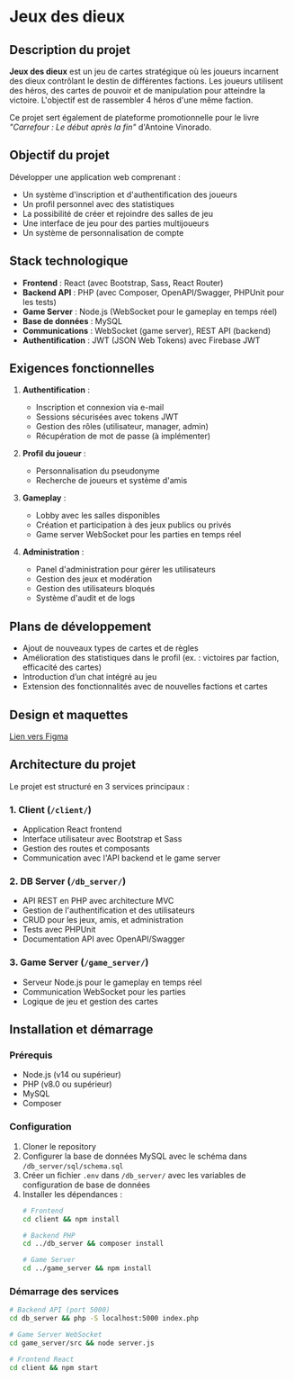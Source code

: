 # Jeux des dieux

## Description du projet

**Jeux des dieux** est un jeu de cartes stratégique où les joueurs incarnent des dieux contrôlant le destin de différentes factions. Les joueurs utilisent des héros, des cartes de pouvoir et de manipulation pour atteindre la victoire. L'objectif est de rassembler 4 héros d'une même faction.

Ce projet sert également de plateforme promotionnelle pour le livre *"Carrefour : Le début après la fin"* d'Antoine Vinorado.

## Objectif du projet

Développer une application web comprenant :

- Un système d'inscription et d'authentification des joueurs
- Un profil personnel avec des statistiques
- La possibilité de créer et rejoindre des salles de jeu
- Une interface de jeu pour des parties multijoueurs
- Un système de personnalisation de compte

## Stack technologique

- **Frontend** : React (avec Bootstrap, Sass, React Router)
- **Backend API** : PHP (avec Composer, OpenAPI/Swagger, PHPUnit pour les tests)
- **Game Server** : Node.js (WebSocket pour le gameplay en temps réel)
- **Base de données** : MySQL
- **Communications** : WebSocket (game server), REST API (backend)
- **Authentification** : JWT (JSON Web Tokens) avec Firebase JWT

## Exigences fonctionnelles

1. **Authentification** :
   - Inscription et connexion via e-mail
   - Sessions sécurisées avec tokens JWT
   - Gestion des rôles (utilisateur, manager, admin)
   - Récupération de mot de passe (à implémenter)

2. **Profil du joueur** :
   - Personnalisation du pseudonyme
   - Recherche de joueurs et système d'amis

3. **Gameplay** :
   - Lobby avec les salles disponibles
   - Création et participation à des jeux publics ou privés
   - Game server WebSocket pour les parties en temps réel

4. **Administration** :
   - Panel d'administration pour gérer les utilisateurs
   - Gestion des jeux et modération
   - Gestion des utilisateurs bloqués
   - Système d'audit et de logs

## Plans de développement

- Ajout de nouveaux types de cartes et de règles
- Amélioration des statistiques dans le profil (ex. : victoires par faction, efficacité des cartes)
- Introduction d’un chat intégré au jeu
- Extension des fonctionnalités avec de nouvelles factions et cartes

## Design et maquettes

[Lien vers Figma](https://www.figma.com/proto/NzUvvQnPHH4e5zXTx7KJ7L/jeux-des-dieux)

## Architecture du projet

Le projet est structuré en 3 services principaux :

### 1. **Client** (`/client/`)
- Application React frontend
- Interface utilisateur avec Bootstrap et Sass
- Gestion des routes et composants
- Communication avec l'API backend et le game server

### 2. **DB Server** (`/db_server/`)
- API REST en PHP avec architecture MVC
- Gestion de l'authentification et des utilisateurs
- CRUD pour les jeux, amis, et administration
- Tests avec PHPUnit
- Documentation API avec OpenAPI/Swagger

### 3. **Game Server** (`/game_server/`)
- Serveur Node.js pour le gameplay en temps réel
- Communication WebSocket pour les parties
- Logique de jeu et gestion des cartes

## Installation et démarrage

### Prérequis
- Node.js (v14 ou supérieur)
- PHP (v8.0 ou supérieur)
- MySQL
- Composer

### Configuration
1. Cloner le repository
2. Configurer la base de données MySQL avec le schéma dans `/db_server/sql/schema.sql`
3. Créer un fichier `.env` dans `/db_server/` avec les variables de configuration de base de données
4. Installer les dépendances :
   ```bash
   # Frontend
   cd client && npm install
   
   # Backend PHP
   cd ../db_server && composer install
   
   # Game Server
   cd ../game_server && npm install
   ```

### Démarrage des services
```bash
# Backend API (port 5000)
cd db_server && php -S localhost:5000 index.php

# Game Server WebSocket
cd game_server/src && node server.js

# Frontend React
cd client && npm start
```
